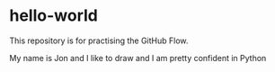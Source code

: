 # hello-world
This repository is for practising the GitHub Flow.

My name is Jon and I like to draw and I am pretty confident in Python
